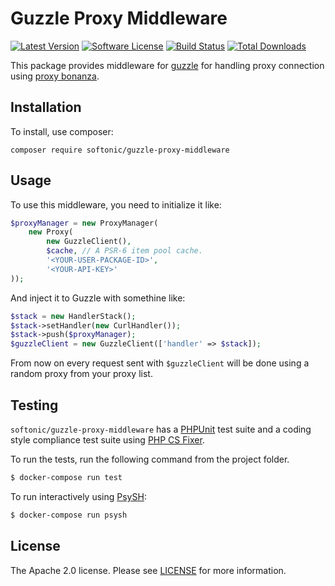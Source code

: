 Guzzle Proxy Middleware
=====

[![Latest Version](https://img.shields.io/github/release/softonic/guzzle-proxy-middleware.svg?style=flat-square)](https://github.com/softonic/guzzle-proxy-middleware/releases)
[![Software License](https://img.shields.io/badge/license-Apache%202.0-blue.svg?style=flat-square)](LICENSE.md)
[![Build Status](https://img.shields.io/travis/softonic/guzzle-proxy-middleware/master.svg?style=flat-square)](https://travis-ci.org/softonic/guzzle-proxy-middleware)
[![Total Downloads](https://img.shields.io/packagist/dt/softonic/guzzle-proxy-middleware.svg?style=flat-square)](https://packagist.org/packages/softonic/guzzle-proxy-middleware)

This package provides middleware for [guzzle](https://github.com/guzzle/guzzle/) for handling proxy connection using [proxy bonanza](https://proxybonanza.com).

Installation
-------

To install, use composer:

```
composer require softonic/guzzle-proxy-middleware
```

Usage
-------

To use this middleware, you need to initialize it like:

```php
$proxyManager = new ProxyManager(
    new Proxy(
        new GuzzleClient(),
        $cache, // A PSR-6 item pool cache.
        '<YOUR-USER-PACKAGE-ID>',
        '<YOUR-API-KEY>'
));
```

And inject it to Guzzle with somethine like:
```php
$stack = new HandlerStack();
$stack->setHandler(new CurlHandler());
$stack->push($proxyManager);
$guzzleClient = new GuzzleClient(['handler' => $stack]);
```

From now on every request sent with `$guzzleClient` will be done using a random proxy from your proxy list.


Testing
-------

`softonic/guzzle-proxy-middleware` has a [PHPUnit](https://phpunit.de) test suite and a coding style compliance test suite using [PHP CS Fixer](http://cs.sensiolabs.org/).

To run the tests, run the following command from the project folder.

``` bash
$ docker-compose run test
```

To run interactively using [PsySH](http://psysh.org/):
``` bash
$ docker-compose run psysh
```

License
-------

The Apache 2.0 license. Please see [LICENSE](LICENSE) for more information.

[PSR-2]: http://www.php-fig.org/psr/psr-2/
[PSR-4]: http://www.php-fig.org/psr/psr-4/
